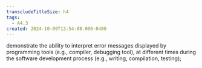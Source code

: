 ```yaml
---
transcludeTitleSize: h4
tags:
  - A4.3
created: 2024-10-09T13:54:08.000-0400
---
```

demonstrate the ability to interpret error messages displayed by programming tools (e.g., compiler, debugging tool), at different times during the software development process (e.g., writing, compilation, testing);
